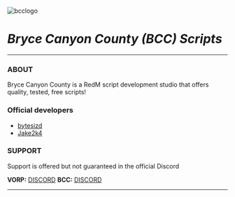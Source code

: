 ![bcclogo](https://user-images.githubusercontent.com/10902965/210523496-ed96ee1c-c12c-4999-b6d0-4c8cc3ae6e2e.png)

# ***Bryce Canyon County (BCC) Scripts***
___

### ABOUT
Bryce Canyon County is a RedM script development studio that offers quality, tested, free scripts!


### Official developers
  * [bytesizd](https://github.com/AndrewR3K)
  * [Jake2k4](https://github.com/jakeyboi1)

### SUPPORT

Support is offered but not guaranteed in the official 
Discord

**VORP:** [DISCORD](https://discord.gg/DHGVAbCj7N)
**BCC:** [DISCORD](https://discord.gg/DuJjYJaq)
___
